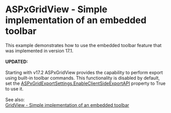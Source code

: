 # ASPxGridView - Simple implementation of an embedded toolbar 


<p>This example demonstrates how to use the embedded toolbar feature that was implemented in version 17.1.<br><br><strong>UPDATED:<br></strong><br>Starting with v17.2 ASPxGridView provides the capability to perform export using built-in toolbar commands. This functionality is disabled by default, set the <a href="https://documentation.devexpress.com/AspNet/DevExpress.Web.ASPxGridExportSettings.EnableClientSideExportAPI.property">ASPxGridExportSettings.EnableClientSideExportAPI</a> property to True to use it. <br><br>See also: <br><a href="https://www.devexpress.com/Support/Center/p/T611370">GridView - Simple implementation of an embedded toolbar</a></p>

<br/>


